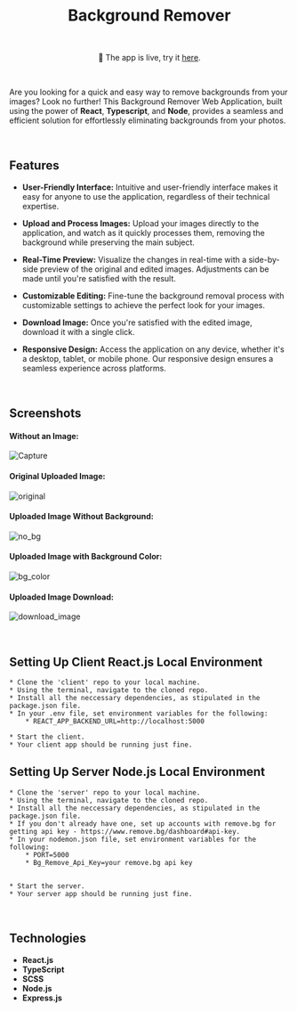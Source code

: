 <h1 align="center" style="border-bottom: none">Background Remover</h1>
</br>
<p align="center">🎉 The app is live, try it <a href="https://background-remover-7trv.onrender.com/" target="_blank">here</a>. </p> 
</br>

Are you looking for a quick and easy way to remove backgrounds from your images? Look no further! This Background Remover Web Application, built using the power of **React**, **Typescript**, and **Node**, provides a seamless and efficient solution for effortlessly eliminating backgrounds from your photos.
 
</br>

## Features

-    **User-Friendly Interface:** Intuitive and user-friendly interface makes it easy for anyone to use the application, regardless of their technical expertise.

-    **Upload and Process Images:** Upload your images directly to the application, and watch as it quickly processes them, removing the background while preserving the main subject.

-    **Real-Time Preview:** Visualize the changes in real-time with a side-by-side preview of the original and edited images. Adjustments can be made until you're satisfied with the result.

-    **Customizable Editing:** Fine-tune the background removal process with customizable settings to achieve the perfect look for your images.

-    **Download Image:** Once you're satisfied with the edited image, download it with a single click.

-    **Responsive Design:** Access the application on any device, whether it's a desktop, tablet, or mobile phone. Our responsive design ensures a seamless experience across platforms.

</br>

## Screenshots
#### Without an Image:
![Capture](https://github.com/morelir/Background-Remover/assets/58606266/ea95edf0-ec94-47f3-b1eb-6f3dc1dacadd)

#### Original Uploaded Image:
![original](https://github.com/morelir/Background-Remover/assets/58606266/3ef5ff27-4d20-43a0-9e1b-367af62fe618)

#### Uploaded Image Without Background:
![no_bg](https://github.com/morelir/Background-Remover/assets/58606266/def9a94d-5a97-4823-ab6d-eb06156fd079)

#### Uploaded Image with Background Color:
![bg_color](https://github.com/morelir/Background-Remover/assets/58606266/b6c8ad54-26da-49ef-a853-e2548f48251a)

#### Uploaded Image Download:
![download_image](https://github.com/morelir/Background-Remover/assets/58606266/d098fb02-9e57-4a4b-9e10-c31112bff2d7)

 
</br>

 ## Setting Up Client React.js Local Environment
    * Clone the 'client' repo to your local machine.
    * Using the terminal, navigate to the cloned repo.
    * Install all the neccessary dependencies, as stipulated in the package.json file.
    * In your .env file, set environment variables for the following:
        * REACT_APP_BACKEND_URL=http://localhost:5000

    * Start the client.
    * Your client app should be running just fine.
      
 ## Setting Up Server Node.js Local Environment
    * Clone the 'server' repo to your local machine.
    * Using the terminal, navigate to the cloned repo.
    * Install all the neccessary dependencies, as stipulated in the package.json file.
    * If you don't already have one, set up accounts with remove.bg for getting api key - https://www.remove.bg/dashboard#api-key.
    * In your nodemon.json file, set environment variables for the following:
        * PORT=5000
        * Bg_Remove_Api_Key=your remove.bg api key


    * Start the server.
    * Your server app should be running just fine.
 
</br>
    
## Technologies
- **React.js**
- **TypeScript**
- **SCSS**
- **Node.js**
- **Express.js**

